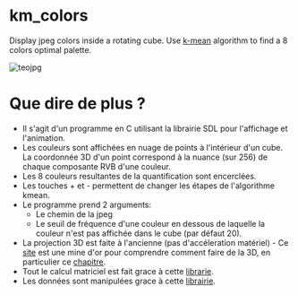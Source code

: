 # km_colors
Display jpeg colors inside a rotating cube.
Use [k-mean](https://github.com/ogus/kmeans-quantizer) algorithm to find a 8 colors optimal palette.

![teojpg](/samples/sample.gif)

# Que dire de plus ?
- Il s'agit d'un programme en C utilisant la librairie SDL pour l'affichage et l'animation.
- Les couleurs sont affichées en nuage de points à l'intérieur d'un cube. La coordonnée 3D d'un point correspond à la nuance (sur 256) de chaque composante RVB d'une couleur.
- Les 8 couleurs resultantes de la quantification sont encerclées.
- Les touches + et - permettent de changer les étapes de l'algorithme kmean.
- Le programme prend 2 arguments:
  - Le chemin de la jpeg
  - Le seuil de fréquence d'une couleur en dessous de laquelle la couleur n'est pas affichée dans le cube (par défaut 20).
- La projection 3D est faite à l'ancienne (pas d'accéleration matériel) - Ce [site](https://www.scratchapixel.com/index.php) est une mine d'or pour comprendre comment faire de la 3D, en particulier ce [chapitre](https://www.scratchapixel.com/lessons/3d-basic-rendering/computing-pixel-coordinates-of-3d-point/mathematics-computing-2d-coordinates-of-3d-points).
- Tout le calcul matriciel est fait grace à cette [librarie](https://github.com/felselva/mathc).
- Les données sont manipulées grace à cette [librairie](https://github.com/bkthomps/Containers).
